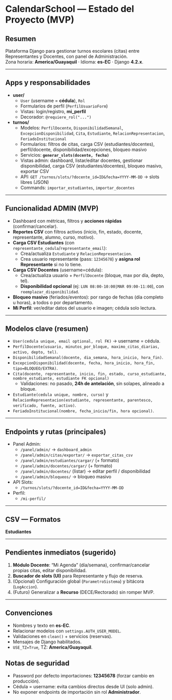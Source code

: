 # CalendarSchool — Estado del Proyecto (MVP)

## Resumen
Plataforma Django para gestionar turnos escolares (citas) entre Representantes y Docentes, con panel de Administración.  
Zona horaria: **America/Guayaquil** · Idioma: **es-EC** · Django **4.2.x**.

---

## Apps y responsabilidades
- **user/**
  - `User` (username = **cédula**), `Rol`
  - Formularios de perfil (`PerfilUsuarioForm`)
  - Vistas: login/registro, **mi_perfil**
  - Decorador: `@requiere_rol("...")`
- **turnos/**
  - Modelos: `PerfilDocente`, `DisponibilidadSemanal`, `ExcepcionDisponibilidad`, `Cita`, `Estudiante`, `RelacionRepresentacion`, `FeriadoInstitucional`
  - Formularios: filtros de citas, carga CSV (estudiantes/docentes), perfil/docente, disponibilidad/excepciones, bloqueo masivo
  - Servicios: **`generar_slots(docente, fecha)`**
  - Vistas admin: dashboard, listar/editar docentes, gestionar disponibilidad, carga CSV (estudiantes/docentes), bloqueo masivo, exportar CSV
  - API: `GET /turnos/slots/?docente_id=ID&fecha=YYYY-MM-DD` → slots libres (JSON)
  - Commands: `importar_estudiantes`, `importar_docentes`

---

## Funcionalidad ADMIN (MVP)
- Dashboard con métricas, filtros y **acciones rápidas** (confirmar/cancelar).
- **Reportes CSV** con filtros activos (inicio, fin, estado, docente, representante, alumno, curso, motivo).
- **Carga CSV Estudiantes** (con `representante_cedula`/`representante_email`):
  - Crea/actualiza `Estudiante` y `RelacionRepresentacion`.
  - Crea usuario representante (pass: `12345678`) y **asigna rol Representante** si no lo tiene.
- **Carga CSV Docentes** (username=cédula):
  - Crea/actualiza usuario + `PerfilDocente` (bloque, max por día, depto, tel).
  - **Disponibilidad opcional** (ej: `LUN 08:00-10:00|MAR 09:00-11:00`), con `reemplazar_disponibilidad`.
- **Bloqueo masivo** (feriados/eventos): por rango de fechas (día completo u horas), a todos o por departamento.
- **Mi Perfil**: ver/editar datos del usuario e imagen; cédula solo lectura.

---

## Modelos clave (resumen)
- `User(cedula unique, email optional, rol FK)` → username = cédula.
- `PerfilDocente(usuario, minutos_por_bloque, maximo_citas_diarias, activo, depto, tel)`.
- `DisponibilidadSemanal(docente, dia_semana, hora_inicio, hora_fin)`.
- `ExcepcionDisponibilidad(docente, fecha, hora_inicio, hora_fin, tipo=BLOQUEO/EXTRA)`.
- `Cita(docente, representante, inicio, fin, estado, curso_estudiante, nombre_estudiante, estudiante FK opcional)`  
  - Validaciones: no pasado, **24h de antelación**, sin solapes, alineado a bloque.
- `Estudiante(cedula unique, nombre, curso)` y `RelacionRepresentacion(estudiante, representante, parentesco, verificado, fuente, activo)`.
- `FeriadoInstitucional(nombre, fecha_inicio/fin, hora opcional)`.

---

## Endpoints y rutas (principales)
- Panel Admin:
  - `/panel/admin/` → `dashboard_admin`
  - `/panel/admin/citas/exportar/` → `exportar_citas_csv`
  - `/panel/admin/estudiantes/cargar/` (+ formato)
  - `/panel/admin/docentes/cargar/` (+ formato)
  - `/panel/admin/docentes/` (listar) → editar perfil / disponibilidad
  - `/panel/admin/bloqueos/` → bloqueo masivo
- API Slots:
  - `/turnos/slots/?docente_id=ID&fecha=YYYY-MM-DD`
- Perfil:
  - `/mi-perfil/`

---

## CSV — Formatos
**Estudiantes**

---

## Pendientes inmediatos (sugerido)
1. **Módulo Docente**: “Mi Agenda” (día/semana), confirmar/cancelar propias citas, editar disponibilidad.
2. **Buscador de slots (UI)** para Representante y flujo de reserva.
3. (Opcional) Configuración global (`ParametroSistema`) y bitácora (`LogAccion`).
4. (Futuro) Generalizar a **Recurso** (DECE/Rectorado) sin romper MVP.

---

## Convenciones
- Nombres y texto en **es-EC**.
- Relacionar modelos con `settings.AUTH_USER_MODEL`.
- Validaciones en `clean()` + servicios (reservas).
- Mensajes de Django habilitados.
- `USE_TZ=True`, TZ: **America/Guayaquil**.

## Notas de seguridad
- Password por defecto importaciones: **12345678** (forzar cambio en producción).
- Cédula = username: evita cambios directos desde UI (solo admin).
- No exponer endpoints de importación sin rol **Administrador**.
